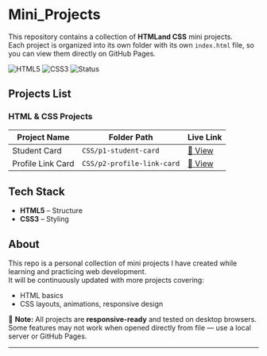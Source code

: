 # Mini_Projects

This repository contains a collection of **HTMLand CSS** mini projects.  
Each project is organized into its own folder with its own `index.html` file, so you can view them directly on GitHub Pages.

![HTML5](https://img.shields.io/badge/HTML5-orange?logo=html5&logoColor=white&style=for-the-badge)
![CSS3](https://img.shields.io/badge/CSS3-blue?logo=css3&logoColor=white&style=for-the-badge)
![Status](https://img.shields.io/badge/Status-Completed-brightgreen?style=for-the-badge)

## Projects List

###  HTML & CSS Projects
| Project Name | Folder Path | Live Link |
|--------------|-------------|-----------|
| Student Card | `CSS/p1-student-card` | [🔗 View](https://<your-username>.github.io/MINIPROJECTS/CSS/p1-student-card/) |
| Profile Link Card | `CSS/p2-profile-link-card` | [🔗 View](https://<your-username>.github.io/MINIPROJECTS/CSS/p2-profile-link-card/) |


## Tech Stack
- **HTML5** – Structure
- **CSS3** – Styling

## About
This repo is a personal collection of mini projects I have created while learning and practicing web development.  
It will be continuously updated with more projects covering:
- HTML basics
- CSS layouts, animations, responsive design

📌 **Note:** All projects are **responsive-ready** and tested on desktop browsers.  
Some features may not work when opened directly from file — use a local server or GitHub Pages.

---
